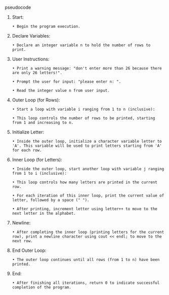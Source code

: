 pseudocode
1. Start:

       • Begin the program execution.

2. Declare Variables:

       • Declare an integer variable n to hold the number of rows to print.

3. User Instructions:

       • Print a warning message: "don't enter more than 26 because there are only 26 letters!".

       • Prompt the user for input: "please enter n: ".

       • Read the integer value n from user input.

4. Outer Loop (for Rows):

       • Start a loop with variable i ranging from 1 to n (inclusive):

       • This loop controls the number of rows to be printed, starting from 1 and increasing to n.

5. Initialize Letter:

       • Inside the outer loop, initialize a character variable letter to 'A'. This variable will be used to print letters starting from 'A' for each row.

6. Inner Loop (for Letters):

       • Inside the outer loop, start another loop with variable j ranging from 1 to i (inclusive):

       • This loop controls how many letters are printed in the current row.

       • For each iteration of this inner loop, print the current value of letter, followed by a space (" ").

       • After printing, increment letter using letter++ to move to the next letter in the alphabet.

7. Newline:

       • After completing the inner loop (printing letters for the current row), print a newline character using cout << endl; to move to the next row.

8. End Outer Loop:

       • The outer loop continues until all rows (from 1 to n) have been printed.

9. End:

       • After finishing all iterations, return 0 to indicate successful completion of the program.
